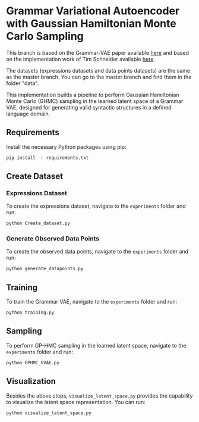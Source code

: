 # Grammar Variational Autoencoder with Gaussian Hamiltonian Monte Carlo Sampling

This branch is based on the Grammar-VAE paper available [here](https://arxiv.org/abs/1703.01925) and based on the implementation work of Tim Schneider available [here](https://github.com/TimPhillip/ac_grammar_vae).

The datasets (expressions datasets and data points datasets) are the same as the master branch. You can go to the master branch and find them in the folder "data".

This implementation builds a pipeline to perform Gaussian Hamiltonian Monte Carlo (GHMC) sampling in the learned latent space of a Grammar VAE, designed for generating valid syntactic structures in a defined language domain.

## Requirements

Install the necessary Python packages using pip:

```bash
pip install -r requirements.txt
```

## Create Dataset

### Expressions Dataset
To create the expressions dataset, navigate to the `experiments` folder and run:

```bash
python Create_dataset.py
```

### Generate Observed Data Points
To create the observed data points, navigate to the `experiments` folder and run:

```bash
python generate_datapoints.py
```

## Training
To train the Grammar VAE, navigate to the `experiments` folder and run:

```bash
python training.py
```

## Sampling
To perform GP-HMC sampling in the learned latent space, navigate to the `experiments` folder and run:

```bash
python GPHMC_GVAE.py
```

## Visualization
Besides the above steps, `visualize_latent_space.py` provides the capability to visualize the latent space representation. You can run:

```bash
python visualize_latent_space.py
```

